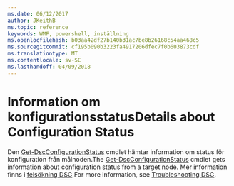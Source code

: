 ```yaml
---
ms.date: 06/12/2017
author: JKeithB
ms.topic: reference
keywords: WMF, powershell, inställning
ms.openlocfilehash: b03aa42df27b140b31ac7be8b26168c54aa468c5
ms.sourcegitcommit: cf195b090b3223fa4917206dfec7f0b603873cdf
ms.translationtype: MT
ms.contentlocale: sv-SE
ms.lasthandoff: 04/09/2018
---
```

# <a name="details-about-configuration-status"></a><span data-ttu-id="afd82-102">Information om konfigurationsstatus</span><span class="sxs-lookup"><span data-stu-id="afd82-102">Details about Configuration Status</span></span>

<span data-ttu-id="afd82-103">Den [Get-DscConfigurationStatus](https://technet.microsoft.com/library/mt517868.aspx) cmdlet hämtar information om status för konfiguration från målnoden.</span><span class="sxs-lookup"><span data-stu-id="afd82-103">The [Get-DscConfigurationStatus](https://technet.microsoft.com/library/mt517868.aspx) cmdlet gets information about configuration status from a target node.</span></span>
<span data-ttu-id="afd82-104">Mer information finns i [felsökning DSC](https://msdn.microsoft.com/powershell/dsc/troubleshooting).</span><span class="sxs-lookup"><span data-stu-id="afd82-104">For more information, see [Troubleshooting DSC](https://msdn.microsoft.com/powershell/dsc/troubleshooting).</span></span>